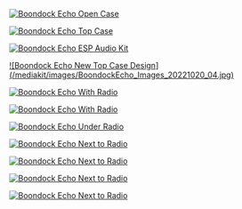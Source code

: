 [![Boondock Echo Open Case](/mediakit/images/BoondockEcho_Images_20221020_01.jpg)](/mediakit/images/BoondockEcho_Images_20221020_01.jpg)
 
[![Boondock Echo Top Case](/mediakit/images/BoondockEcho_Images_20221020_02.jpg)](/mediakit/images/BoondockEcho_Images_20221020_02.jpg)
 
[![Boondock Echo ESP Audio Kit](/mediakit/images/BoondockEcho_Images_20221020_03.jpg)](/mediakit/images/BoondockEcho_Images_20221020_03.jpg)
 
[![Boondock Echo New Top Case Design] (/mediakit/images/BoondockEcho_Images_20221020_04.jpg)](/mediakit/images/BoondockEcho_Images_20221020_04.jpg)
 
[![Boondock Echo With Radio](/mediakit/images/BoondockEcho_Images_20221020_05.jpg)](/mediakit/images/BoondockEcho_Images_20221020_05.jpg)
 
[![Boondock Echo With Radio](/mediakit/images/BoondockEcho_Images_20221020_06.jpg)](/mediakit/images/BoondockEcho_Images_20221020_06.jpg)
 
[![Boondock Echo Under Radio](/mediakit/images/BoondockEcho_Images_20221020_07.jpg)](/mediakit/images/BoondockEcho_Images_20221020_07.jpg)
 
[![Boondock Echo Next to Radio](/mediakit/images/BoondockEcho_Images_20221020_08.jpg)](/mediakit/images/BoondockEcho_Images_20221020_08.jpg)

[![Boondock Echo Next to Radio](/mediakit/images/BoondockEcho_Images_20221020_09.jpg)](/mediakit/images/BoondockEcho_Images_20221020_09.jpg)

[![Boondock Echo Next to Radio](/mediakit/images/BoondockEcho_Images_20221020_10.jpg)](/mediakit/images/BoondockEcho_Images_20221020_10.jpg)

[![Boondock Echo Next to Radio](/mediakit/images/BoondockEcho_Images_20221020_11.jpg)](/mediakit/images/BoondockEcho_Images_20221020_11.jpg)
